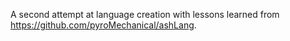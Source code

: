 A second attempt at language creation with lessons learned from https://github.com/pyroMechanical/ashLang.